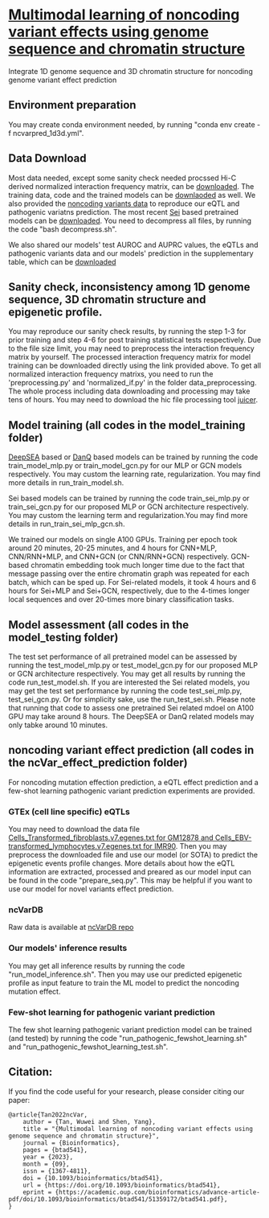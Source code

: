 # [Multimodal learning of noncoding variant effects using genome sequence and chromatin structure](https://doi.org/10.1093/bioinformatics/btad541)
Integrate 1D genome sequence and 3D chromatin structure for noncoding genome variant effect prediction

## Environment preparation
You may create conda environment needed, by running "conda env create -f ncvarpred_1d3d.yml".

## Data Download
Most data needed, except some sanity check needed procssed Hi-C derived normalized interaction frequency matrix, can be [downloaded](https://zenodo.org/record/7975777). The training data, code and the trained models can be [downlaoded](https://zenodo.org/record/7975777) as well. We also provided the [noncoding variants data](https://zenodo.org/record/7975777) to reproduce our eQTL and pathogenic variatns prediction. The most recent [Sei](https://www.nature.com/articles/s41588-022-01102-2) based pretrained models can be [downloaded](https://zenodo.org/record/8226089). You need to decompress all files, by running the code "bash decompress.sh".

We also shared our models' test AUROC and AUPRC values, the eQTLs and pathogenic variants data and our models' prediction in the supplementary table, which can be [downloaded](https://zenodo.org/record/8226089)

## Sanity check, inconsistency among 1D genome sequence, 3D chromatin structure and epigenetic profile.
You may reproduce our sanity check results, by running the step 1-3 for prior training and step 4-6 for post training statistical tests respectively. Due to the file size limit, you may need to preprocess the interaction frequency matrix by yourself. The processed interaction frequency matrix for model training can be downloaded directly using the link provided above. To get all normalized interaction frequency matrixs, you need to run the 'preprocessing.py' and 'normalized_if.py' in the folder data_preprocessing. The whole process including data downloading and processing may take tens of hours. You may need to download the hic file processing tool [juicer](https://github.com/aidenlab/juicer).

## Model training (all codes in the model_training folder)
[DeepSEA](https://www.nature.com/articles/nmeth.3547) based or [DanQ](https://www.ncbi.nlm.nih.gov/pmc/articles/PMC4914104/) based models can be trained by running the code train_model_mlp.py or train_model_gcn.py for our MLP or GCN models respectively. You may custom the learning rate, regularization. You may find more details in run_train_model.sh.

Sei based models can be trained by running the code train_sei_mlp.py or train_sei_gcn.py for our proposed MLP or GCN architecture respectively. You may custom the learning term and regularization.You may find more details in run_train_sei_mlp_gcn.sh. 

We trained our models on single A100 GPUs. Training per epoch took around 20 minutes, 20-25 minutes, and 4 hours for CNN+MLP, CNN/RNN+MLP, and CNN+GCN (or CNN/RNN+GCN) respectively.  GCN-based chromatin embedding took much longer time due to the fact that message passing over the entire chromatin graph was repeated for each batch, which can be sped up.  For Sei-related models, it took 4 hours and 6 hours for Sei+MLP and Sei+GCN, respectively, due to the 4-times longer local sequences and over 20-times more binary classification tasks.

## Model assessment (all codes in the model_testing folder)
The test set performance of all pretrained model can be assessed by running the test_model_mlp.py or test_model_gcn.py for our proposed MLP or GCN architecture respectively. You may get all results by running the code run_test_model.sh. If you are interested the Sei related models, you may get the test set performance by running the code test_sei_mlp.py, test_sei_gcn.py. Or for simplicity sake, use the run_test_sei.sh. Please note that running that code to assess one pretrained Sei related mdoel on A100 GPU may take around 8 hours. The DeepSEA or DanQ related models may only tabke around 10 minutes.

## noncoding variant effect prediction (all codes in the ncVar_effect_prediction folder)
For noncoding mutation effection prediction, a eQTL effect prediction and a few-shot learning pathogenic variant prediction experiments are provided.

### GTEx (cell line specific) eQTLs
You may need to download the data file [Cells_Transformed_fibroblasts.v7.egenes.txt for GM12878 and Cells_EBV-transformed_lymphocytes.v7.egenes.txt for IMR90](https://www.gtexportal.org/home/datasets). Then you may preprocess the downloaded file and use our model (or SOTA) to predict the epigenetic events profile changes. More details about how the eQTL information are extracted, processed and preared as our model input can be found in the code "prepare_seq.py". This may be helpful if you want to use our model for novel variants effect prediction.

### ncVarDB
Raw data is available at [ncVarDB repo](https://github.com/Gardner-BinfLab/ncVarDB)

### Our models' inference results
You may get all inference results by running the code "run_model_inference.sh". Then you may use our predicted epigenetic profile as input feature to train the ML model to predict the noncoding mutation effect.

### Few-shot learning for pathogenic variant prediction
The few shot learning pathogenic variant prediction model can be trained (and tested) by running the code "run_pathogenic_fewshot_learning.sh" and "run_pathogenic_fewshot_learning_test.sh".

## Citation:
If you find the code useful for your research, please consider citing our paper:
```
@article{Tan2022ncVar,
    author = {Tan, Wuwei and Shen, Yang},
    title = "{Multimodal learning of noncoding variant effects using genome sequence and chromatin structure}",
    journal = {Bioinformatics},
    pages = {btad541},
    year = {2023},
    month = {09},
    issn = {1367-4811},
    doi = {10.1093/bioinformatics/btad541},
    url = {https://doi.org/10.1093/bioinformatics/btad541},
    eprint = {https://academic.oup.com/bioinformatics/advance-article-pdf/doi/10.1093/bioinformatics/btad541/51359172/btad541.pdf},
}
```


